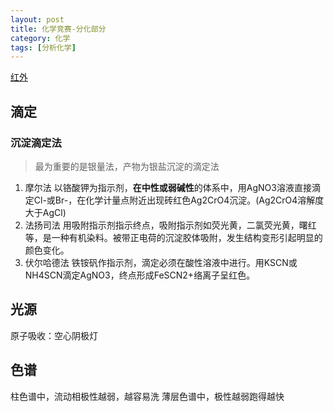 ```yaml
---
layout: post
title: 化学竞赛-分化部分
category: 化学
tags: [分析化学]
---
```


[红外](https://wenku.baidu.com/view/6ba4ad778e9951e79b8927dd.html)

## 滴定
### 沉淀滴定法
> 最为重要的是银量法，产物为银盐沉淀的滴定法

1. 摩尔法
以铬酸钾为指示剂，**在中性或弱碱性**的体系中，用AgNO3溶液直接滴定Cl-或Br-，在化学计量点附近出现砖红色Ag2CrO4沉淀。(Ag2CrO4溶解度大于AgCl)
2. 法扬司法
用吸附指示剂指示终点，吸附指示剂如荧光黄，二氯荧光黄，曙红等，是一种有机染料。被带正电荷的沉淀胶体吸附，发生结构变形引起明显的颜色变化。
3. 伏尔哈德法
铁铵矾作指示剂，滴定必须在酸性溶液中进行。用KSCN或NH4SCN滴定AgNO3，终点形成FeSCN2+络离子呈红色。

## 光源
原子吸收：空心阴极灯

## 色谱
柱色谱中，流动相极性越弱，越容易洗
薄层色谱中，极性越弱跑得越快
